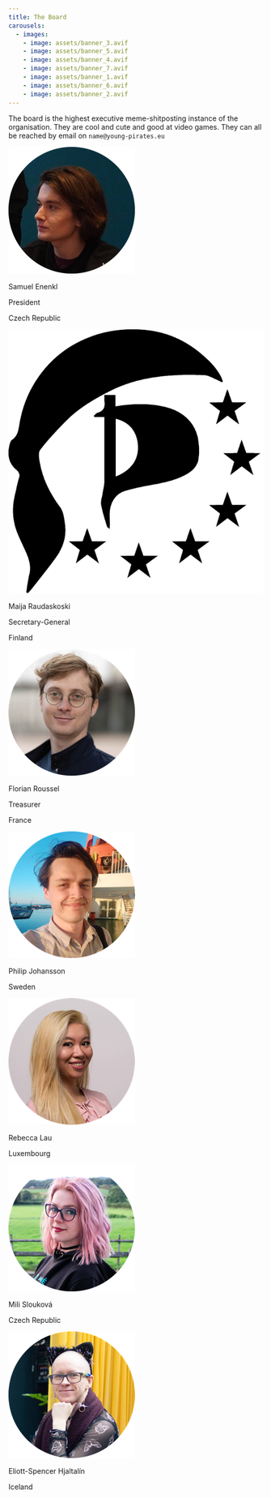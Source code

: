 ```yaml
---
title: The Board
carousels:
  - images:
    - image: assets/banner_3.avif
    - image: assets/banner_5.avif
    - image: assets/banner_4.avif
    - image: assets/banner_7.avif
    - image: assets/banner_1.avif
    - image: assets/banner_6.avif
    - image: assets/banner_2.avif
---
```

<style type="text/css">
.page-content { 
  background: #BACAD3;
}
</style>

The board is the highest executive meme-shitposting instance of the organisation.
They are cool and cute and good at video games.
They can all be reached by email on `name@young-pirates.eu`

<div class="widebox">
  <div class="gridcontainer">
  <div class="board_box">
    <img src="./assets/Sam.2e16d0ba.fill-250x250.png"/>
    <p>Samuel Enenkl</p>
    <p>President</p>
    <p>Czech Republic</p>
  </div>
  <div class="board_box">
    <img src="./assets/FR.original.png"/>
    <p>Maija Raudaskoski</p>
    <p>Secretary-General</p>
    <p>Finland</p>
  </div>
  <div class="board_box">
    <img src="./assets/Florian.2e16d0ba.fill-250x250.png"/>
    <p>Florian Roussel</p>
    <p>Treasurer</p>
    <p>France</p>
  </div>
  <div class="board_box">
    <img src="./assets/Philip.2e16d0ba.fill-250x250.png"/>
    <p>Philip Johansson</p>
    <p>Sweden</p>
  </div>
  <div class="board_box">
    <img src="./assets/Becky.2e16d0ba.fill-250x250.png"/>
    <p>Rebecca Lau</p>
    <p>Luxembourg</p>
  </div>
  <div class="board_box">
    <img src="./assets/Mili.2e16d0ba.fill-250x250.png"/>
    <p>Mili Slouková</p>
    <p>Czech Republic</p>
  </div>
  <div class="board_box">
    <img src="./assets/Elliot_profile.2e16d0ba.fill-250x250.png"/>
    <p>Eliott-Spencer Hjaltalín</p>
    <p>Iceland</p>
  </div>
  </div>
</div>
